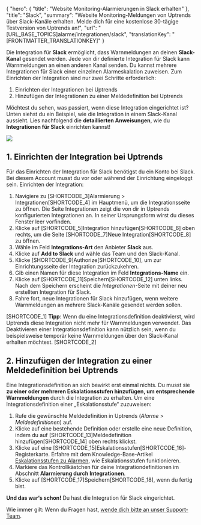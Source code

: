 {
  "hero": {
    "title": "Website Monitoring-Alarmierungen in Slack erhalten"
  },
  "title": "Slack",
  "summary": "Website Monitoring-Meldungen von Uptrends über Slack-Kanäle erhalten. Melde dich für eine kostenlose 30-tägige Testversion von Uptrends an!",
  "url": "[URL_BASE_TOPICS]alarme/integrationen/slack",
  "translationKey": "[FRONTMATTER_TRANSLATIONKEY]"
}

Die Integration für **Slack** ermöglicht, dass Warnmeldungen an deinen **Slack-Kanal** gesendet werden. Jede von dir definierte Integration für Slack kann Warnmeldungen an einen anderen Kanal senden. Du kannst mehrere Integrationen für Slack einer einzelnen Alarmeskalation zuweisen. Zum Einrichten der Integration sind nur zwei Schritte erforderlich:

1.  Einrichten der Integrationen bei Uptrends
2.  Hinzufügen der Integrationen zu einer Meldedefinition bei Uptrends

Möchtest du sehen, was passiert, wenn diese Integration eingerichtet ist? Unten siehst du ein Beispiel, wie die Integration in einem Slack-Kanal aussieht. Lies nachfolgend die **detaillierten Anweisungen**, wie du **Integrationen für Slack** einrichten kannst!

![]([LINK_URL_1])

## 1. Einrichten der Integration bei Uptrends

Für das Einrichten der Integration für Slack benötigst du ein Konto bei Slack. Bei diesem Account musst du vor oder während der Einrichtung eingeloggt sein. Einrichten der Integration:

1.  Navigiere zu [SHORTCODE_3]Alarmierung > Integrationen[SHORTCODE_4] im Hauptmenü, um die Integrationsseite zu öffnen. Die Seite Integrationen zeigt die von dir in Uptrends konfigurierten Integrationen an. In seiner Ursprungsform wirst du dieses Fenster leer vorfinden.
2.  Klicke auf [SHORTCODE_5]Integration hinzufügen[SHORTCODE_6] oben rechts, um die Seite [SHORTCODE_7]Neue Integration[SHORTCODE_8] zu öffnen.
3.  Wähle im Feld **Integrations-Art** den Anbieter **Slack** aus.
4.  Klicke auf **Add to Slack** und wähle das Team und den Slack-Kanal.
5.  Klicke [SHORTCODE_9]Authorize[SHORTCODE_10], um zur Einrichtungsseite der Integration zurückzukehren.
6.  Gib einen Namen für diese Integration im Feld **Integrations-Name** ein.
7.  Klicke auf [SHORTCODE_11]Speichern[SHORTCODE_12] unten links. Nach dem Speichern erscheint die *Integrationen*-Seite mit deiner neu erstellten Integration für Slack.
8.  Fahre fort, neue Integrationen für Slack hinzufügen, wenn weitere Warnmeldungen an mehrere Slack-Kanäle gesendet werden sollen.

[SHORTCODE_1]
**Tipp**: Wenn du eine Integrationsdefinition deaktivierst, wird Uptrends diese Integration nicht mehr für Warnmeldungen verwendet. Das Deaktivieren einer Integrationsdefinition kann nützlich sein, wenn du beispielsweise temporär keine Warnmeldungen über den Slack-Kanal erhalten möchtest.
[SHORTCODE_2]

## 2. Hinzufügen der Integration zu einer Meldedefinition bei Uptrends

Eine Integrationsdefinition an sich bewirkt erst einmal nichts. Du musst sie **zu einer oder mehreren Eskalationsstufen hinzufügen, um entsprechende Warnmeldungen** durch die Integration zu erhalten. Um eine Integrationsdefinition einer „Eskalationsstufe“ zuzuweisen:

1.  Rufe die gewünschte Meldedefinition in Uptrends (*Alarme* > *Meldedefinitionen*) auf.
2.  Klicke auf eine bestehende Definition oder erstelle eine neue Definition, indem du auf [SHORTCODE_13]Meldedefinition hinzufügen[SHORTCODE_14] oben rechts klickst.
3.  Klicke auf eine [SHORTCODE_15]Eskalationsstufen[SHORTCODE_16]-Registerkarte. Erfahre mit dem Knowledge-Base-Artikel [Eskalationsstufen zu Alarmen]([LINK_URL_2]), wie Eskalationsstufen funktionieren.
4.  Markiere das Kontrollkästchen für deine Integrationdefinitionen im Abschnitt **Alarmierung durch Integrationen**.
5.  Klicke auf [SHORTCODE_17]Speichern[SHORTCODE_18], wenn du fertig bist.

**Und das war‘s schon!** Du hast die Integration für Slack eingerichtet.

Wie immer gilt: Wenn du Fragen hast, [wende dich bitte an unser Support-Team]([LINK_URL_3]).
